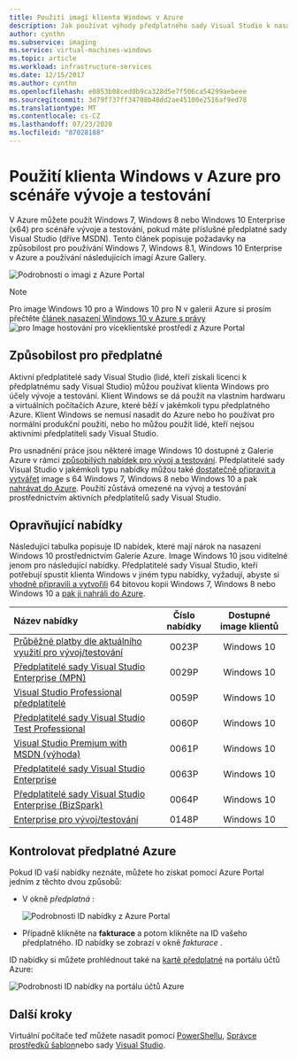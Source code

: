 ```yaml
---
title: Použití imagí klienta Windows v Azure
description: Jak používat výhody předplatného sady Visual Studio k nasazení Windows 7, Windows 8 nebo Windows 10 v Azure pro scénáře vývoje a testování
author: cynthn
ms.subservice: imaging
ms.service: virtual-machines-windows
ms.topic: article
ms.workload: infrastructure-services
ms.date: 12/15/2017
ms.author: cynthn
ms.openlocfilehash: e0853b08ced0b9ca328d5e7f506ca54299aebeee
ms.sourcegitcommit: 3d79f737ff34708b48dd2ae45100e2516af9ed78
ms.translationtype: MT
ms.contentlocale: cs-CZ
ms.lasthandoff: 07/23/2020
ms.locfileid: "87028188"
---
```

# <a name="use-windows-client-in-azure-for-devtest-scenarios"></a>Použití klienta Windows v Azure pro scénáře vývoje a testování
V Azure můžete použít Windows 7, Windows 8 nebo Windows 10 Enterprise (x64) pro scénáře vývoje a testování, pokud máte příslušné předplatné sady Visual Studio (dříve MSDN). Tento článek popisuje požadavky na způsobilost pro používání Windows 7, Windows 8.1, Windows 10 Enterprise v Azure a používání následujících imagí Azure Gallery.

![Podrobnosti o imagi z Azure Portal](./media/client-images/windows-client-msdn-images.png) 

> [!NOTE]
> Pro image Windows 10 pro a Windows 10 pro N v galerii Azure si prosím přečtěte [článek nasazení Windows 10 v Azure s právy](windows-desktop-multitenant-hosting-deployment.md) 
> ![ pro Image hostování pro víceklientské prostředí z Azure Portal](./media/client-images/windows-client-pro-images.png) 
>

## <a name="subscription-eligibility"></a>Způsobilost pro předplatné
Aktivní předplatitelé sady Visual Studio (lidé, kteří získali licenci k předplatnému sady Visual Studio) můžou používat klienta Windows pro účely vývoje a testování. Klient Windows se dá použít na vlastním hardwaru a virtuálních počítačích Azure, které běží v jakémkoli typu předplatného Azure. Klient Windows se nemusí nasadit do Azure nebo ho používat pro normální produkční použití, nebo ho můžou použít lidé, kteří nejsou aktivními předplatiteli sady Visual Studio.

Pro usnadnění práce jsou některé image Windows 10 dostupné z Galerie Azure v rámci [způsobilých nabídek pro vývoj a testování](#eligible-offers). Předplatitelé sady Visual Studio v jakémkoli typu nabídky můžou také [dostatečně připravit a vytvářet](prepare-for-upload-vhd-image.md) image s 64 Windows 7, Windows 8 nebo Windows 10 a pak [nahrávat do Azure](upload-generalized-managed.md). Použití zůstává omezené na vývoj a testování prostřednictvím aktivních předplatitelů sady Visual Studio.

## <a name="eligible-offers"></a>Opravňující nabídky
Následující tabulka popisuje ID nabídek, které mají nárok na nasazení Windows 10 prostřednictvím Galerie Azure. Image Windows 10 jsou viditelné jenom pro následující nabídky. Předplatitelé sady Visual Studio, kteří potřebují spustit klienta Windows v jiném typu nabídky, vyžadují, abyste si [vhodně připravili a vytvořili](prepare-for-upload-vhd-image.md) 64 bitovou kopii Windows 7, Windows 8 nebo Windows 10 a [pak ji nahráli do Azure](upload-generalized-managed.md).

| Název nabídky | Číslo nabídky | Dostupné image klientů |
|:--- |:---:|:---:|
| [Průběžné platby dle aktuálního využití pro vývoj/testování](https://azure.microsoft.com/offers/ms-azr-0023p/) |0023P |Windows 10 |
| [Předplatitelé sady Visual Studio Enterprise (MPN)](https://azure.microsoft.com/offers/ms-azr-0029p/) |0029P |Windows 10 |
| [Visual Studio Professional předplatitelé](https://azure.microsoft.com/offers/ms-azr-0059p/) |0059P |Windows 10 |
| [Předplatitelé sady Visual Studio Test Professional](https://azure.microsoft.com/offers/ms-azr-0060p/) |0060P |Windows 10 |
| [Visual Studio Premium with MSDN (výhoda)](https://azure.microsoft.com/offers/ms-azr-0061p/) |0061P |Windows 10 |
| [Předplatitelé sady Visual Studio Enterprise](https://azure.microsoft.com/offers/ms-azr-0063p/) |0063P |Windows 10 |
| [Předplatitelé sady Visual Studio Enterprise (BizSpark)](https://azure.microsoft.com/offers/ms-azr-0064p/) |0064P |Windows 10 |
| [Enterprise pro vývoj/testování](https://azure.microsoft.com/offers/ms-azr-0148p/) |0148P |Windows 10 |

## <a name="check-your-azure-subscription"></a>Kontrolovat předplatné Azure
Pokud ID vaší nabídky neznáte, můžete ho získat pomocí Azure Portal jedním z těchto dvou způsobů:  

- V okně *předplatná* :

  ![Podrobnosti ID nabídky z Azure Portal](./media/client-images/offer-id-azure-portal.png) 

- Případně klikněte na **fakturace** a potom klikněte na ID vašeho předplatného. ID nabídky se zobrazí v okně *fakturace* .

ID nabídky si můžete prohlédnout také na [kartě předplatné](https://account.windowsazure.com/Subscriptions) na portálu účtů Azure:

![Podrobnosti ID nabídky na portálu účtů Azure](./media/client-images/offer-id-azure-account-portal.png) 

## <a name="next-steps"></a>Další kroky
Virtuální počítače teď můžete nasadit pomocí [PowerShellu](quick-create-powershell.md), [Správce prostředků šablon](ps-template.md)nebo sady [Visual Studio](../../azure-resource-manager/templates/create-visual-studio-deployment-project.md).
